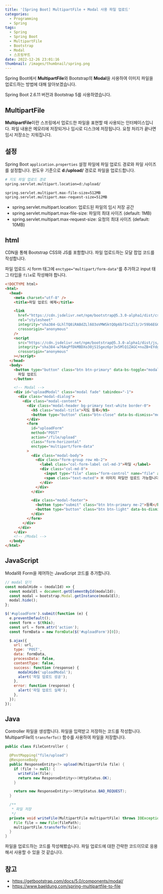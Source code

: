 ```yaml
---
title: '[Spring Boot] MultipartFile + Modal 사용 파일 업로드'
categories:
  - Programming
  - Spring
tags:
  - Spring
  - Spring Boot
  - MultipartFile
  - Bootstrap
  - Modal
  - 스프링부트
date: 2022-12-26 23:01:16
thumbnail: /images/thumbnail/spring.png
---
```


Spring Boot에서 **MultipartFile**와 Bootstrap의 **Modal**을 사용하여 이미지 파일을 업로드하는 방법에 대해 알아보겠습니다.

Spring Boot 2.6.11 버전과 Bootstrap 5를 사용하였습니다.

## MultipartFile

**MultipartFile**이란 스프링에서 업로드한 파일을 표현할 때 사용되는 인터페이스입니다. 파일 내용은 메모리에 저장되거나 임시로 디스크에 저장됩니다. 요청 처리가 끝나면 임시 저장소는 지워집니다.

## 설정

Spring Boot `application.properties` 설정 파일에 파일 업로드 경로와 파일 사이즈를 설정합니다. 윈도우 기준으로 **d:/upload/** 경로로 파일을 업로드합니다.

```bash
# 지도 파일 업로드 경로
spring.servlet.multipart.location=d:/upload/

spring.servlet.multipart.max-file-size=512MB
spring.servlet.multipart.max-request-size=512MB
```

- spring.servlet.multipart.location: 업로드된 파일의 임시 저장 공간
- spring.servlet.multipart.max-file-size: 파일의 최대 사이즈 (default: 1MB)
- spring.servlet.multipart.max-request-size: 요청의 최대 사이즈 (default: 10MB)

## html

CDN을 통해 Bootstrap CSS와 JS를 포함합니다. 파일 업로드하는 모달 팝업 코드를 작성합니다.

파일 업로드 시 form 태그에 `enctype="multipart/form-data"`를 추가하고 input 태그 타입을 `file`로 작성해야 합니다.

```html
<!DOCTYPE html>
<html>
  <head>
    <meta charset="utf-8" />
    <title>파일 업로드 예제</title>

    <link
      href="https://cdn.jsdelivr.net/npm/bootstrap@5.3.0-alpha1/dist/css/bootstrap.min.css"
      rel="stylesheet"
      integrity="sha384-GLhlTQ8iRABdZLl6O3oVMWSktQOp6b7In1Zl3/Jr59b6EGGoI1aFkw7cmDA6j6gD"
      crossorigin="anonymous"
    />
    <script
      src="https://cdn.jsdelivr.net/npm/bootstrap@5.3.0-alpha1/dist/js/bootstrap.bundle.min.js"
      integrity="sha384-w76AqPfDkMBDXo30jS1Sgez6pr3x5MlQ1ZAGC+nuZB+EYdgRZgiwxhTBTkF7CXvN"
      crossorigin="anonymous"
    ></script>
  </head>
  <body>
    <button type="button" class="btn btn-primary" data-bs-toggle="modal" data-bs-target="#uploadModal">
      파일 업로드
    </button>

    <!-- Modal -->
    <div id="uploadModal" class="modal fade" tabindex="-1">
      <div class="modal-dialog">
        <div class="modal-content">
          <div class="modal-header bg-primary text-white border-0">
            <h5 class="modal-title">지도 등록</h5>
            <button type="button" class="btn-close" data-bs-dismiss="modal"></button>
          </div>
          <form
            id="uploadForm"
            method="POST"
            action="/file/upload"
            class="form-horizontal"
            enctype="multipart/form-data"
          >
            <div class="modal-body">
              <div class="form-group row mb-2">
                <label class="col-form-label col-md-3">파일 </label>
                <div class="col-md-8">
                  <input type="file" class="form-control" name="file" accept="image/*" required />
                  <span class="text-muted"> ※ 이미지 파일만 업로드 가능합니다. </span>
                </div>
              </div>
            </div>

            <div class="modal-footer">
              <button type="submit" class="btn btn-primary me-2">등록</button>
              <button type="button" class="btn btn-light" data-bs-dismiss="modal">닫기</button>
            </div>
          </form>
        </div>
      </div>
    </div>
    <!-- /Modal -->
  </body>
</html>
```

## JavaScript

Modal와 Form을 제어하는 JavaScript 코드를 추가합니다.

```js
// modal 닫기
const modalHide = (modalId) => {
  const modalEl = document.getElementById(modalId);
  const modal = bootstrap.Modal.getInstance(modalEl);
  modal.hide();
};

$('#uploadForm').submit(function (e) {
  e.preventDefault();
  const form = $(this);
  const url = form.attr('action');
  const formData = new FormData($('#uploadForm')[0]);

  $.ajax({
    url: url,
    type: 'POST',
    data: formData,
    processData: false,
    contentType: false,
    success: function (response) {
      modalHide('uploadModal');
      alert('파일 업로드 성공');
    },
    error: function (response) {
      alert('파일 업로드 실패');
    },
  });
});
```

## Java

Controller 파일을 생성합니다. 파일을 입력받고 저장하는 코드를 작성합니다.
MultipartFile의 `transferTo()` 함수를 사용하여 파일을 저장합니다.

```java
public class FileController {

  @PostMapping("file/upload")
  @ResponseBody
  public ResponseEntity<?> upload(MultipartFile file) {
    if (file != null) {
      writeFile(file);
      return new ResponseEntity<>(HttpStatus.OK);
    }

    return new ResponseEntity<>(HttpStatus.BAD_REQUEST);
  }

  /**
   * 파일 저장
   */
  private void writeFile(MultipartFile multipartFile) throws IOException {
    File file = new File(filePath);
    multipartFile.transferTo(file);
  }
}
```

파일을 업로드하는 코드를 작성해봤습니다. 파일 업로드에 대한 간략한 코드이므로 응용해서 사용할 수 있을 것 같습니다.

## 참고

- https://getbootstrap.com/docs/5.0/components/modal/
- https://www.baeldung.com/spring-multipartfile-to-file
